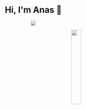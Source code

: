 
<h1 align="center">Hi, I'm Anas 👋</h1>
<p align="center">
    <a href="https://www.linkedin.com/in/anas-nady/"><img src="https://img.shields.io/badge/linkedin-%230177B5?style=flat&logo=linkedin&logoColor=white"/></a>
  </p>
  
  <img src="https://github.com/mohamedabusrea/mohamedabusrea/blob/master/profile-img.png" align="right" width="25%"/>
